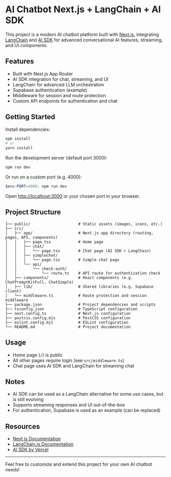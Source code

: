 
# AI Chatbot Next.js + LangChain + AI SDK

This project is a modern AI chatbot platform built with [Next.js](https://nextjs.org), integrating [LangChain](https://js.langchain.com/) and [AI SDK](https://github.com/vercel/ai) for advanced conversational AI features, streaming, and UI components.

## Features

- Built with Next.js App Router
- AI SDK integration for chat, streaming, and UI
- LangChain for advanced LLM orchestration
- Supabase authentication (example)
- Middleware for session and route protection
- Custom API endpoints for authentication and chat

## Getting Started

Install dependencies:

```bash
npm install
# or
yarn install
```

Run the development server (default port 3000):

```bash
npm run dev
```

Or run on a custom port (e.g. 4000):

```powershell
$env:PORT=4000; npm run dev
```

Open [http://localhost:3000](http://localhost:3000) or your chosen port in your browser.

## Project Structure

```
├── public/                     # Static assets (images, icons, etc.)
├── src/
│   ├── app/                    # Next.js app directory (routing, pages, API, components)
│   │   ├── page.tsx            # Home page
│   │   ├── chat/
│   │   │   └── page.tsx        # Chat page (AI SDK + LangChain)
│   │   ├── simplechat/
│   │   │   └── page.tsx        # Simple chat page
│   │   └── api/
│   │       └── check-auth/
│   │           └── route.ts    # API route for authentication check
│   ├── components/             # React components (e.g. ChatPromptKitFull, ChatSimple)
│   ├── lib/                    # Shared libraries (e.g. Supabase client)
│   └── middleware.ts           # Route protection and session middleware
├── package.json                # Project dependencies and scripts
├── tsconfig.json               # TypeScript configuration
├── next.config.ts              # Next.js configuration
├── postcss.config.mjs          # PostCSS configuration
├── eslint.config.mjs           # ESLint configuration
└── README.md                   # Project documentation
```

## Usage

- Home page (`/`) is public
- All other pages require login (see `src/middleware.ts`)
- Chat page uses AI SDK and LangChain for streaming chat

## Notes

- AI SDK can be used as a LangChain alternative for some use cases, but is still evolving
- Supports streaming responses and UI out-of-the-box
- For authentication, Supabase is used as an example (can be replaced)

## Resources

- [Next.js Documentation](https://nextjs.org/docs)
- [LangChain.js Documentation](https://js.langchain.com/docs/)
- [AI SDK by Vercel](https://github.com/vercel/ai)

---

Feel free to customize and extend this project for your own AI chatbot needs!